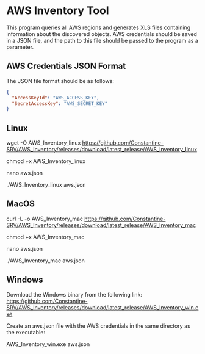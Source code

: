 # AWS Inventory Tool

This program queries all AWS regions and generates XLS files containing information about the discovered objects. AWS credentials should be saved in a JSON file, and the path to this file should be passed to the program as a parameter.

## AWS Credentials JSON Format

The JSON file format should be as follows:

```json
{
  "AccessKeyId": "AWS_ACCESS_KEY",
  "SecretAccessKey": "AWS_SECRET_KEY"
}
```

## Linux 
wget -O AWS_Inventory_linux https://github.com/Constantine-SRV/AWS_Inventory/releases/download/latest_release/AWS_Inventory_linux

chmod +x AWS_Inventory_linux

nano aws.json

./AWS_Inventory_linux aws.json

## MacOS 
curl -L -o AWS_Inventory_mac https://github.com/Constantine-SRV/AWS_Inventory/releases/download/latest_release/AWS_Inventory_mac

chmod +x AWS_Inventory_mac

nano aws.json

./AWS_Inventory_mac aws.json

## Windows
Download the Windows binary from the following link: https://github.com/Constantine-SRV/AWS_Inventory/releases/download/latest_release/AWS_Inventory_win.exe

Create an aws.json file with the AWS credentials in the same directory as the executable:

AWS_Inventory_win.exe aws.json
